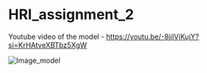 # HRI_assignment_2
Youtube video of the model - https://youtu.be/-8jjIVjKujY?si=KrHAtveXBTbz5XgW

![Image_model](https://github.com/user-attachments/assets/b270523e-42f0-416c-9ff9-9e274eedf3b5)

